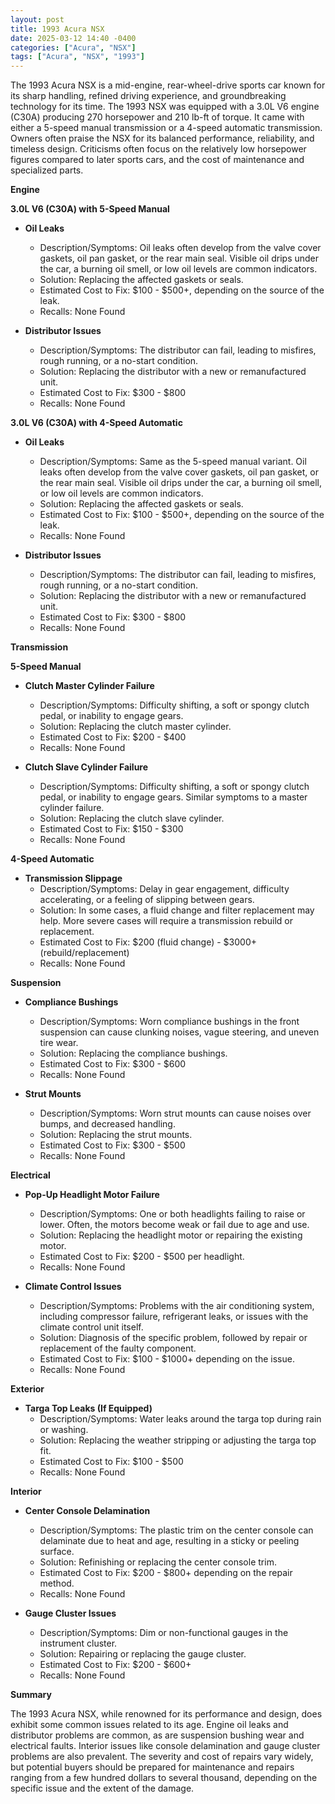 ```yaml
---
layout: post
title: 1993 Acura NSX
date: 2025-03-12 14:40 -0400
categories: ["Acura", "NSX"]
tags: ["Acura", "NSX", "1993"]
---
```

The 1993 Acura NSX is a mid-engine, rear-wheel-drive sports car known for its sharp handling, refined driving experience, and groundbreaking technology for its time. The 1993 NSX was equipped with a 3.0L V6 engine (C30A) producing 270 horsepower and 210 lb-ft of torque. It came with either a 5-speed manual transmission or a 4-speed automatic transmission. Owners often praise the NSX for its balanced performance, reliability, and timeless design. Criticisms often focus on the relatively low horsepower figures compared to later sports cars, and the cost of maintenance and specialized parts.

**Engine**

**3.0L V6 (C30A) with 5-Speed Manual**
*   **Oil Leaks**
    *   Description/Symptoms: Oil leaks often develop from the valve cover gaskets, oil pan gasket, or the rear main seal. Visible oil drips under the car, a burning oil smell, or low oil levels are common indicators.
    *   Solution: Replacing the affected gaskets or seals.
    *   Estimated Cost to Fix: $100 - $500+, depending on the source of the leak.
    *   Recalls: None Found

*   **Distributor Issues**
    * Description/Symptoms: The distributor can fail, leading to misfires, rough running, or a no-start condition.
    * Solution: Replacing the distributor with a new or remanufactured unit.
    * Estimated Cost to Fix: $300 - $800
    * Recalls: None Found

**3.0L V6 (C30A) with 4-Speed Automatic**

*   **Oil Leaks**
    *   Description/Symptoms: Same as the 5-speed manual variant. Oil leaks often develop from the valve cover gaskets, oil pan gasket, or the rear main seal. Visible oil drips under the car, a burning oil smell, or low oil levels are common indicators.
    *   Solution: Replacing the affected gaskets or seals.
    *   Estimated Cost to Fix: $100 - $500+, depending on the source of the leak.
    *   Recalls: None Found

*   **Distributor Issues**
    * Description/Symptoms: The distributor can fail, leading to misfires, rough running, or a no-start condition.
    * Solution: Replacing the distributor with a new or remanufactured unit.
    * Estimated Cost to Fix: $300 - $800
    * Recalls: None Found

**Transmission**

**5-Speed Manual**

*   **Clutch Master Cylinder Failure**
    *   Description/Symptoms: Difficulty shifting, a soft or spongy clutch pedal, or inability to engage gears.
    *   Solution: Replacing the clutch master cylinder.
    *   Estimated Cost to Fix: $200 - $400
    *   Recalls: None Found

*   **Clutch Slave Cylinder Failure**
    *   Description/Symptoms: Difficulty shifting, a soft or spongy clutch pedal, or inability to engage gears. Similar symptoms to a master cylinder failure.
    *   Solution: Replacing the clutch slave cylinder.
    *   Estimated Cost to Fix: $150 - $300
    *   Recalls: None Found

**4-Speed Automatic**

* **Transmission Slippage**
    * Description/Symptoms: Delay in gear engagement, difficulty accelerating, or a feeling of slipping between gears.
    * Solution: In some cases, a fluid change and filter replacement may help. More severe cases will require a transmission rebuild or replacement.
    * Estimated Cost to Fix: $200 (fluid change) - $3000+ (rebuild/replacement)
    * Recalls: None Found

**Suspension**

*   **Compliance Bushings**
    *   Description/Symptoms: Worn compliance bushings in the front suspension can cause clunking noises, vague steering, and uneven tire wear.
    *   Solution: Replacing the compliance bushings.
    *   Estimated Cost to Fix: $300 - $600
    *   Recalls: None Found

*   **Strut Mounts**
    *   Description/Symptoms: Worn strut mounts can cause noises over bumps, and decreased handling.
    *   Solution: Replacing the strut mounts.
    *   Estimated Cost to Fix: $300 - $500
    *   Recalls: None Found

**Electrical**

*   **Pop-Up Headlight Motor Failure**
    *   Description/Symptoms: One or both headlights failing to raise or lower. Often, the motors become weak or fail due to age and use.
    *   Solution: Replacing the headlight motor or repairing the existing motor.
    *   Estimated Cost to Fix: $200 - $500 per headlight.
    *   Recalls: None Found

*   **Climate Control Issues**
    *   Description/Symptoms: Problems with the air conditioning system, including compressor failure, refrigerant leaks, or issues with the climate control unit itself.
    *   Solution: Diagnosis of the specific problem, followed by repair or replacement of the faulty component.
    *   Estimated Cost to Fix: $100 - $1000+ depending on the issue.
    *   Recalls: None Found

**Exterior**

*   **Targa Top Leaks (If Equipped)**
    *   Description/Symptoms: Water leaks around the targa top during rain or washing.
    *   Solution: Replacing the weather stripping or adjusting the targa top fit.
    *   Estimated Cost to Fix: $100 - $500
    *   Recalls: None Found

**Interior**

*   **Center Console Delamination**
    *   Description/Symptoms: The plastic trim on the center console can delaminate due to heat and age, resulting in a sticky or peeling surface.
    *   Solution: Refinishing or replacing the center console trim.
    *   Estimated Cost to Fix: $200 - $800+ depending on the repair method.
    *   Recalls: None Found

*   **Gauge Cluster Issues**
    *   Description/Symptoms: Dim or non-functional gauges in the instrument cluster.
    *   Solution: Repairing or replacing the gauge cluster.
    *   Estimated Cost to Fix: $200 - $600+
    *   Recalls: None Found

**Summary**

The 1993 Acura NSX, while renowned for its performance and design, does exhibit some common issues related to its age. Engine oil leaks and distributor problems are common, as are suspension bushing wear and electrical faults. Interior issues like console delamination and gauge cluster problems are also prevalent. The severity and cost of repairs vary widely, but potential buyers should be prepared for maintenance and repairs ranging from a few hundred dollars to several thousand, depending on the specific issue and the extent of the damage.

